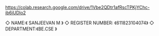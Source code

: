 https://colab.research.google.com/drive/1Vbe2QDtr1afRscTPKjYChc-ib6iUDlo2


◇ NAME:《 SANJEEVAN M  》
◇ REGISTER NUMBER: 《611823104074》
◇ DEPARTMENT:《BE.CSE 》
